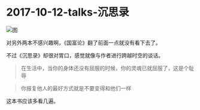 


# 2017-10-12-talks-沉思录

![图](http://image.linxingyang.net/image/note/2017-10-12-talks/csl2.jpg)


对另外两本不感兴趣啊，《国富论》翻了前面一点就没有看下去了。

不过《沉思录》却很对胃口，感觉就像与作者进行跨越时空的谈话。

> 在生活中，当你的身体还没有屈服的时候，你的灵魂已就屈服了，这是个耻辱

> 你报复他人的最好方式就是不要变得和他们一样

这本书应该多看几遍。